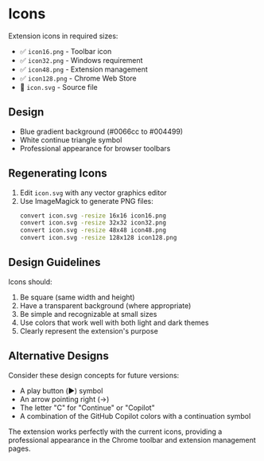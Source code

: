 # Icons

Extension icons in required sizes:

- ✅ `icon16.png` - Toolbar icon
- ✅ `icon32.png` - Windows requirement
- ✅ `icon48.png` - Extension management
- ✅ `icon128.png` - Chrome Web Store
- 📄 `icon.svg` - Source file

## Design

- Blue gradient background (#0066cc to #004499)
- White continue triangle symbol
- Professional appearance for browser toolbars

## Regenerating Icons

1. Edit `icon.svg` with any vector graphics editor
2. Use ImageMagick to generate PNG files:
   ```bash
   convert icon.svg -resize 16x16 icon16.png
   convert icon.svg -resize 32x32 icon32.png
   convert icon.svg -resize 48x48 icon48.png
   convert icon.svg -resize 128x128 icon128.png
   ```

## Design Guidelines

Icons should:

1. Be square (same width and height)
2. Have a transparent background (where appropriate)
3. Be simple and recognizable at small sizes
4. Use colors that work well with both light and dark themes
5. Clearly represent the extension's purpose

## Alternative Designs

Consider these design concepts for future versions:

- A play button (▶️) symbol
- An arrow pointing right (→)
- The letter "C" for "Continue" or "Copilot"
- A combination of the GitHub Copilot colors with a continuation symbol

The extension works perfectly with the current icons, providing a professional appearance in the Chrome toolbar and extension management pages.
